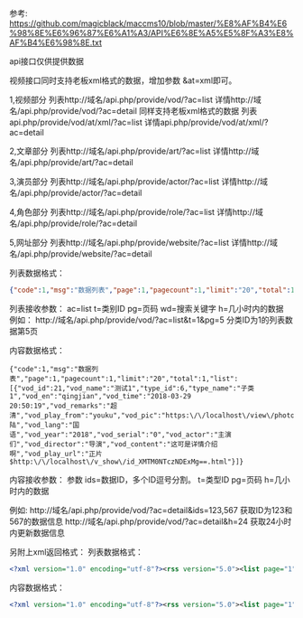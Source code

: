 参考: https://github.com/magicblack/maccms10/blob/master/%E8%AF%B4%E6%98%8E%E6%96%87%E6%A1%A3/API%E6%8E%A5%E5%8F%A3%E8%AF%B4%E6%98%8E.txt

api接口仅供提供数据

视频接口同时支持老板xml格式的数据，增加参数 &at=xml即可。

1,视频部分
列表http://域名/api.php/provide/vod/?ac=list
详情http://域名/api.php/provide/vod/?ac=detail
同样支持老板xml格式的数据
列表api.php/provide/vod/at/xml/?ac=list
详情api.php/provide/vod/at/xml/?ac=detail

2,文章部分
列表http://域名/api.php/provide/art/?ac=list
详情http://域名/api.php/provide/art/?ac=detail

3,演员部分
列表http://域名/api.php/provide/actor/?ac=list
详情http://域名/api.php/provide/actor/?ac=detail

4,角色部分
列表http://域名/api.php/provide/role/?ac=list
详情http://域名/api.php/provide/role/?ac=detail

5,网址部分
列表http://域名/api.php/provide/website/?ac=list
详情http://域名/api.php/provide/website/?ac=detail

列表数据格式：

```json
{"code":1,"msg":"数据列表","page":1,"pagecount":1,"limit":"20","total":15,"list":[{"vod_id":21,"vod_name":"测试1","type_id":6,"type_name":"子类1","vod_en":"qingjian","vod_time":"2018-03-29 20:50:19","vod_remarks":"超清","vod_play_from":"youku"},{"vod_id":20,"vod_name":"测试2","type_id":6,"type_name":"子类1","vod_en":"baolijiequ","vod_time":"2018-03-27 21:17:52","vod_remarks":"超清","vod_play_from":"youku"},{"vod_id":19,"vod_name":"测试3","type_id":6,"type_name":"子类3","vod_en":"chaofanzhizhuxia2","vod_time":"2018-03-27 21:17:51","vod_remarks":"高清","vod_play_from":"youku"},{"vod_id":18,"vod_name":"测试4","type_id":6,"type_name":"子类4","vod_en":"muxingshangxing","vod_time":"2018-03-27 21:17:37","vod_remarks":"高清","vod_play_from":"youku"},{"vod_id":15,"vod_name":"测试5","type_id":6,"type_name":"子类5","vod_en":"yingxiongbense2018","vod_time":"2018-03-22 16:09:17","vod_remarks":"高清","vod_play_from":"qiyi,sinahd"},{"vod_id":13,"vod_name":"测试6","type_id":8,"type_name":"子类6","vod_en":"piaoxiangjianyu","vod_time":"2018-03-21 20:37:52","vod_remarks":"全36集","vod_play_from":"youku,qiyi"},{"vod_id":14,"vod_name":"测试7","type_id":8,"type_name":"子类7","vod_en":"guaitanzhimeiyingjinghun","vod_time":"2018-03-20 21:32:27","vod_remarks":"高清","vod_play_from":"qiyi"}]}
```


列表接收参数：
ac=list
t=类别ID
pg=页码
wd=搜索关键字
h=几小时内的数据
例如： http://域名/api.php/provide/vod/?ac=list&t=1&pg=5   分类ID为1的列表数据第5页


内容数据格式：

```
{"code":1,"msg":"数据列表","page":1,"pagecount":1,"limit":"20","total":1,"list":[{"vod_id":21,"vod_name":"测试1","type_id":6,"type_name":"子类1","vod_en":"qingjian","vod_time":"2018-03-29 20:50:19","vod_remarks":"超清","vod_play_from":"youku","vod_pic":"https:\/\/localhost\/view\/photo\/s_ratio_poster\/public\/p2259384068.jpg","vod_area":"大陆","vod_lang":"国语","vod_year":"2018","vod_serial":"0","vod_actor":"主演们","vod_director":"导演","vod_content":"这可是详情介绍啊","vod_play_url":"正片$http:\/\/localhost\/v_show\/id_XMTM0NTczNDExMg==.html"}]}
```



内容接收参数：
参数 ids=数据ID，多个ID逗号分割。
     t=类型ID
     pg=页码
     h=几小时内的数据

例如:   http://域名/api.php/provide/vod/?ac=detail&ids=123,567     获取ID为123和567的数据信息
        http://域名/api.php/provide/vod/?ac=detail&h=24     获取24小时内更新数据信息


另附上xml返回格式：
列表数据格式：

```xml
<?xml version="1.0" encoding="utf-8"?><rss version="5.0"><list page="1" pagecount="23" pagesize="20" recordcount="449"><video><last>2012-05-06 13:32:28</last><id>493</id><tid>9</tid><name><![CDATA[测试]]></name><type>子类1</type><dt>dplayer</dt><note><![CDATA[]]></note><vlink><![CDATA[http://localhost/vod/?493.html]]></vlink><plink><![CDATA[http://localhost/vodplay/?493-1-1.html]]></plink></video></list><class><ty id="1">分类1</ty><ty id="2">分类2</ty><ty id="3">分类3</ty><ty id="4">分类4</ty><ty id="5">子类1</ty><ty id="6">子类2</ty><ty id="7">子类3</ty><ty id="8">子类4</ty><ty id="9">子类5</ty><ty id="10">子类6</ty><ty id="11">子类7</ty><ty id="12">子类8</ty><ty id="13">子类9</ty><ty id="14">子类10</ty><ty id="15">子类11</ty></class></rss>

```

内容数据格式：

```xml
<?xml version="1.0" encoding="utf-8"?><rss version="5.0"><list page="1" pagecount="1" pagesize="20" recordcount="1"><video><last>2012-05-06 13:32:28</last><id>493</id><tid>9</tid><name><![CDATA[测试1]]></name><type>恐怖片</type><pic>http://localhost/uploads/20091130205750222.JPG</pic><lang>英语</lang><area>欧美</area><year>2012</year><state>0</state><note><![CDATA[]]></note><type>_9</type><actor><![CDATA[]]></actor><director><![CDATA[Ryan Schifrin]]></director><dl><dd from="qvod"><![CDATA[第1集$http://localhost/1.mp4|]]></dd></dl><des><![CDATA[<p>简单介绍。 <br /></p>]]></des><vlink><![CDATA[http://localhost/vod/?493.html]]></vlink><plink><![CDATA[http://localhost/vodplay/?493-1-1.html]]></plink></video></list></rss>
```